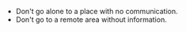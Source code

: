 [Title]: # (What not to do)
[Order]: # (2)

* Don't go alone to a place with no communication.
* Don't go to a remote area without information.
